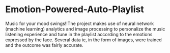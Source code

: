 # Emotion-Powered-Auto-Playlist
Music for your mood swings!!The project makes use of neural network (machine learning) analytics and image processing to personalize the music listening experience and tune in the playlist according to the emotions expressed by the face. Several data ie, in the form of images, were trained and the outcome was fairly accurate. 

